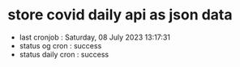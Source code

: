 # store covid daily api as json data

- last cronjob : Saturday, 08 July 2023 13:17:31
- status og cron : success
- status daily cron : success
      
      